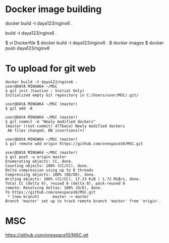 # Docker image building
docker build -t daya123/nginx6 .

build -t daya123/nginx6 .

$ vi Dockerfile
$ docker build -t daya123/nginx6 . 
$ docker images
$ docker push daya123/nginx6

# To upload for git web
```
docker build -t daya123/nginx6 .
user@DAYA MINGW64 ~/MSC
$ git init (Caution : Initial Only)
Initialized empty Git repository in C:/Users/user/MSC/.git/

user@DAYA MINGW64 ~/MSC (master)
$ git add -A

user@DAYA MINGW64 ~/MSC (master)
$ git commit -m "Newly modified dockers"
[master (root-commit) 477bace] Newly modified dockers     
 AA files changed, BB insertions(+)

user@DAYA MINGW64 ~/MSC (master)
$ git remote add origin https://github.com/onespace10/MSC.git

user@DAYA MINGW64 ~/MSC (master)
$ git push -u origin master
Enumerating objects: CC, done.
Counting objects: 100% (CC/CC), done.
Delta compression using up to 8 threads
Compressing objects: 100% (DD/DD), done.
Writing objects: 100% (CC/CC), 17.23 KiB | 1.72 MiB/s, done.
Total CC (delta 9), reused 0 (delta 0), pack-reused 0
remote: Resolving deltas: 100% (D/D), done.
To https://github.com/onespace10/MSC.git
 * [new branch]      master -> master
Branch 'master' set up to track remote branch 'master' from 'origin'.
```

# MSC
https://github.com/onespace10/MSC.git
